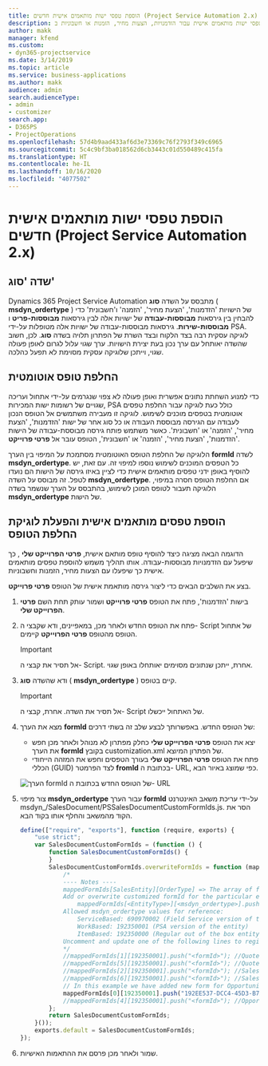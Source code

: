 ```yaml
---
title: הוספת טפסי ישות מותאמים אישית חדשים (Project Service Automation 2.x)
description: נושא זה מספק מידע אודות אופן הוספת טפסי ישות מותאמים אישית עבור הזדמנויות, הצעות מחיר, הזמנות או חשבוניות ב- Dynamics 365 Project Service Automation 2.x.
author: makk
manager: kfend
ms.custom:
- dyn365-projectservice
ms.date: 3/14/2019
ms.topic: article
ms.service: business-applications
ms.author: makk
audience: admin
search.audienceType:
- admin
- customizer
search.app:
- D365PS
- ProjectOperations
ms.openlocfilehash: 57d4b9aad433af6d3e73369c76f2793f349c6965
ms.sourcegitcommit: 5c4c9bf3ba018562d6cb3443c01d550489c415fa
ms.translationtype: HT
ms.contentlocale: he-IL
ms.lasthandoff: 10/16/2020
ms.locfileid: "4077502"
---
```

# <a name="add-new-custom-entity-forms-project-service-automation-2x"></a>הוספת טפסי ישות מותאמים אישית חדשים (Project Service Automation 2.x)

## <a name="type-field"></a>שדה 'סוג' 

Dynamics 365 Project Service Automation מתבסס על השדה **סוג** ( **msdyn\_ordertype** ) של הישויות 'הזדמנות', 'הצעת מחיר', 'הזמנה' ו'חשבונית' כדי להבחין בין גירסאות **מבוססות-עבודה** של ישויות אלה לבין גירסאות **מבוססות-פריט** ו **מבוססות-שירות**. גירסאות מבוססות-עבודה של ישויות אלה מטופלות על-ידי PSA. לוגיקה עסקית רבה בצד הלקוח ובצד השרת של הפתרון תלויה בשדה **סוג**. לכן, חשוב שהשדה יאותחל עם ערך נכון בעת יצירת הישויות. ערך שגוי עלול לגרום לאופן פעולה שגוי, וייתכן שלוגיקה עסקית מסוימת לא תפעל כהלכה.

## <a name="automatic-form-switching"></a>החלפת טופס אוטומטית

כדי למנוע השחתת נתונים אפשרית ואופן פעולה לא צפוי שנגרמים על-ידי אתחול ועריכה שגויים של רשומות ישות המכירות, PSA כולל כעת לוגיקה עבור החלפת טפסים אוטומטית בטפסים מוכנים לשימוש. לוגיקה זו מעבירה משתמשים אל הטופס הנכון לעבודה עם הגירסה מבוססת העבודה או כל סוג אחר של ישות 'הזדמנות', 'הצעת מחיר', 'הזמנה' או 'חשבונית'. כאשר משתמש פותח גירסה מבוססת-עבודה של הישות 'הזדמנות', 'הצעת מחיר', 'הזמנה' או 'חשבונית', הטופס עובר אל **פרטי פרוייקט**.

הלוגיקה של החלפת הטופס האוטומטית מסתמכת על המיפוי בין הערך **formId** לשדה **msdyn\_ordertype**. כל הטפסים המוכנים לשימוש נוספו למיפוי זה. עם זאת, יש להוסיף באופן ידני טפסים מותאמים אישית כדי לציין באיזו גירסה של הישות הם נועדו לטפל. זה מבוסס על השדה **msdyn\_ordertype**. אם החלפת הטופס חסרה במיפוי, הלוגיקה תעבור לטופס המוכן לשימוש, בהתבסס על הערך שנשמר בשדה **msdyn\_ordertype** של הישות.

## <a name="add-custom-forms-and-turn-on-the-form-switching-logic"></a>הוספת טפסים מותאמים אישית והפעלת לוגיקת החלפת הטופס

הדוגמה הבאה מציגה כיצד להוסיף טופס מותאם אישית, **פרטי הפרוייקט שלי** , כך שיפעל עם הזדמנויות מבוססות-עבודה. אותו תהליך משמש להוספת טפסים מותאמים אישית כך שיפעלו עם הצעות מחיר, הזמנות וחשבוניות.

בצע את השלבים הבאים כדי ליצור גירסה מותאמת אישית של הטופס **פרטי פרוייקט**.

1. בישות 'הזדמנות', פתח את הטופס **פרטי פרוייקט** ושמור עותק תחת השם **פרטי הפרוייקט שלי**.
2. פתח את הטופס החדש ולאחר מכן, במאפיינים, ודא שקבצי ה- Script של אתחול הטופס מהטופס **פרטי הפרוייקט** קיימים. 

    > [!IMPORTANT]
    > אל תסיר את קבצי ה- Script. אחרת, ייתכן שנתונים מסוימים יאותחלו באופן שגוי.

3. ודא שהשדה **סוג** ( **msdyn\_ordertype** ) קיים בטופס. 

    > [!IMPORTANT]
    > אל תסיר את השדה. אחרת, קבצי ה- Script של האתחול ייכשלו.

4. מצא את הערך **formId** של הטופס החדש. באפשרותך לבצע שלב זה בשתי דרכים:

    - יצא את הטופס **פרטי הפרוייקט שלי** כחלק מפתרון לא מנוהל ולאחר מכן חפש את הערך **formId** בקובץ customization.xml של הפתרון המיוצא.
    - פתח את הטופס **פרטי הפרוייקט שלי** בעורך הטפסים וחפש את המזהה הייחודי הכללי (GUID) לצד הפרמטר **fromId** בכתובת ה- URL, כפי שמוצג באיור הבא.

    ![הערך formId של הטופס החדש בכתובת ה- URL](media/how-to-add-custom-forms-in-v2.0.png)

5. צור מיפוי **msdyn\_ordertype** עבור הערך **formId** על-ידי עריכת משאב האינטרנט msdyn\_/SalesDocument/PSSalesDocumentCustomFormIds.js. הסר את הקוד מהמשאב והחלף אותו בקוד הבא.

    ```javascript
    define(["require", "exports"], function (require, exports) {
        "use strict";
        var SalesDocumentCustomFormIds = (function () {
            function SalesDocumentCustomFormIds() {
            }
            SalesDocumentCustomFormIds.overwriteFormIds = function (mappedFormIds) {
                /*
                ---- Notes ----
                mappedFormIds[SalesEntity][OrderType] => The array of forms IDs that support particular entity and order type
                Add or overwrite customized formId for the particular entity and order type by calling:
                    mappedFormIds[<EntityType>][<msdyn_ordertype>].push("<formId>");
                Allowed msdyn_ordertype values for reference:
                    ServiceBased: 690970002 (Field Service version of the entity)
                    WorkBased: 192350001 (PSA version of the entity)
                    ItemBased: 192350000 (Regular out of the box entity)
                Uncomment and update one of the following lines to register custom PSA form for required entity:
                */      
                //mappedFormIds[1][192350001].push("<formId>"); //Quote
                //mappedFormIds[5][192350001].push("<formId>"); //Quote Line
                //mappedFormIds[2][192350001].push("<formId>"); //Sales Order
                //mappedFormIds[6][192350001].push("<formId>"); //Sales Order Line
                // In this example we have added new form for Opportunity
                mappedFormIds[0][192350001].push("192EE537-DCC4-45D3-B7AF-EA694B9113D2"); //Opportunity
                //mappedFormIds[4][192350001].push("<formId>"); //Opportunity Line
            };
            return SalesDocumentCustomFormIds;
        }());
        exports.default = SalesDocumentCustomFormIds;
    });
    ```

6. שמור ולאחר מכן פרסם את ההתאמות האישיות.
